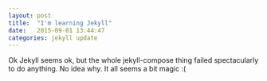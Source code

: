 ```yaml
---
layout: post
title:  "I'm learning Jekyll"
date:   2015-09-01 13:44:47
categories: jekyll update
---
```

Ok Jekyll seems ok, but the whole jekyll-compose thing failed spectacularly to do anything. No idea why. It all seems a bit magic :(

